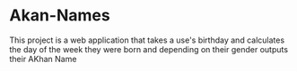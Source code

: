 # Akan-Names
This project is a web application that takes a use's birthday and calculates the day of the week they were born and depending on their gender outputs  their AKhan  Name
